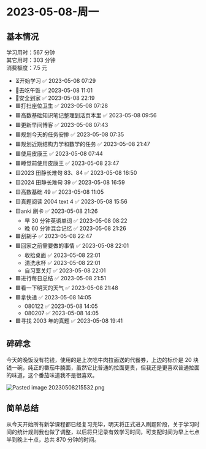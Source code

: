 # 2023-05-08-周一

## 基本情况

学习用时：567 分钟  
其它用时：303 分钟  
消费额度：7.5 元

-   ⏳开始学习 ✅ 2023-05-08 07:29
-   🍕去吃午饭 ✅ 2023-05-08 11:01
-   📍安全到家 ✅ 2023-05-08 22:19
-   🟥打扫座位卫生 ✅ 2023-05-08 07:28
-   🟥高数基础知识笔记整理到活页本里 ✅ 2023-05-08 09:56
-   🟥更新早间博客 ✅ 2023-05-08 07:43
-   🟥规划今天的任务安排 ✅ 2023-05-08 07:35
-   🟥规划近期结构力学和数学的任务 ✅ 2023-05-08 21:47
-   🟥使用皮康王 ✅ 2023-05-08 07:44
-   🟥睡觉前使用皮康王 ✅ 2023-05-08 23:47
-   🟨2023 田静长难句 83、84 ✅ 2023-05-08 16:50
-   🟨2024 田静长难句 39 ✅ 2023-05-08 16:59
-   🟨高数基础 49 ✅ 2023-05-08 11:05
-   🟨真题阅读 2004 text 4 ✅ 2023-05-08 15:56
-   🟨anki 刷卡 ✅ 2023-05-08 21:26
    -   早 30 分钟英语单词 ✅ 2023-05-08 08:22
    -   晚 60 分钟混合记忆 ✅ 2023-05-08 21:26
-   🟩刮胡子 ✅ 2023-05-08 22:47
-   🟩回家之前需要做的事情 ✅ 2023-05-08 22:01
    -   收拾桌面 ✅ 2023-05-08 22:01
    -   清洗水杯 ✅ 2023-05-08 22:01
    -   自习室关灯 ✅ 2023-05-08 22:01
-   🟩进行每日总结 ✅ 2023-05-08 21:51
-   🟩看一下明天的天气 ✅ 2023-05-08 21:48
-   🟩拿快递 ✅ 2023-05-08 14:05
    -   080122 ✅ 2023-05-08 14:05
    -   080207 ✅ 2023-05-08 14:05
-   🟩寻找 2003 年的真题 ✅ 2023-05-08 19:41

## 碎碎念

今天的晚饭没有花钱，使用的是上次吃牛肉拉面送的代餐券，上边的标价是 20 块钱一碗，纯正的番茄牛腩面，虽然它比普通的拉面更贵，但我还是更喜欢普通拉面的味道，这个番茄味道我不是很喜欢。

![Pasted image 20230508215532.png](Pasted%20image%2020230508215532.png)

## 简单总结

从今天开始所有新学课程都已经复习完毕，明天将正式进入刷题阶段，关于学习时间的统计规则我也做了调整，以后将只记录有效学习时间，可支配时间为早上七点半到晚上十点，总共 870 分钟的时间。
